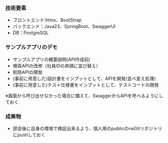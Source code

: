 ### 技術要素
- フロントエンド:htmx、BootStrap
- バックエンド：Java23、SpringBoot、SwaggerUI
- DB：PostgreSQL

### サンプルアプリのデモ
- サンプルアプリの概要説明(API作成前)
- 検索APIの改修（社員IDの昇順に並び替え）
- 削除APIの開発
- (事前に用意した)設計書をインプットとして、APIを開発(並べ変え処理)
- (事前に用意した)テスト仕様書をインプットとして、テストコードの開発

※画面から呼び出せなかった場合に備えて、SwaggerからAPIを呼べるようにしておく

### 成果物
- 部会後に自身の環境で検証出来るよう、個人用のpublicのrwGitリポジトリにpushしておく

